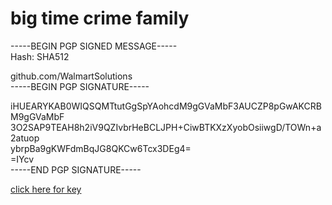 # big time crime family

-----BEGIN PGP SIGNED MESSAGE----- <br>
Hash: SHA512 <br>

github.com/WalmartSolutions <br>
-----BEGIN PGP SIGNATURE----- 

iHUEARYKAB0WIQSQMTtutGgSpYAohcdM9gGVaMbF3AUCZP8pGwAKCRBM9gGVaMbF <br>
3O2SAP9TEAH8h2iV9QZIvbrHeBCLJPH+CiwBTKXzXyobOsiiwgD/TOWn+a2atuop <br>
ybrpBa9gKWFdmBqJG8QKCw6Tcx3DEg4= <br>
=IYcv <br>
-----END PGP SIGNATURE-----

[1]: https://pastebin.com/raw/c0RHuTJC

[click here for key][1] <br>
